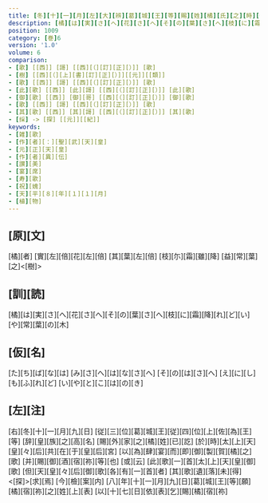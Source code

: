 ```yaml
---
title: [冬][十][一][月][左][大][辨][葛][城][王][等][賜][姓][橘][氏][之][時][御][製][歌][一][首]
description: [橘][は][実][さ][へ][花][さ][へ][そ][の][葉][さ][へ][枝][に][霜][降][れ][ど][い][や][常][葉][の][木]
position: 1009
category: [巻]6
version: '1.0'
volume: 6
comparison:
- [歌] [[西]] [謌] [[西][（][訂][正][）]] [歌]
- [樹] [[西][（][上][書][訂][正][）]][[元]][[類]]
- [歌] [[西]] [謌] [[西][（][訂][正][）]] [歌]
- [此][歌] [[西]] [此][謌] [[西][（][訂][正][）]] [此][歌]
- [御][歌] [[西]] [御][哥] [[西][（][訂][正][）]] [御][歌]
- [歌] [[西]] [謌] [[西][（][訂][正][）]] [歌]
- [其][歌] [[西]] [其][謌] [[西][（][訂][正][）]] [其][歌]
- [採] -> [探] [[元]][[紀]]
keywords:
- [雑][歌]
- [作][者][：][聖][武][天][皇]
- [元][正][天][皇]
- [作][者][異][伝]
- [讃][美]
- [宴][席]
- [寿][歌]
- [祝][媿]
- [天][平][８][年][１][１][月]
- [植][物]
---
```


## [原][文]

[橘][者] [實][左][倍][花][左][倍] [其][葉][左][倍] [枝][尓][霜][雖][降] [益][常][葉][之]<[樹]>

## [訓][読]

[橘][は][実][さ][へ][花][さ][へ][そ][の][葉][さ][へ][枝][に][霜][降][れ][ど][い][や][常][葉][の][木]

## [仮][名]

[た][ち][ば][な][は] [み][さ][へ][は][な][さ][へ] [そ][の][は][さ][へ] [え][に][し][も][ふ][れ][ど] [い][や][と][こ][は][の][き]

## [左][注]

[右][冬][十][一][月][九][日] [従][三][位][葛][城][王][従][四][位][上][佐][為][王][等] [辞][皇][族][之][高][名] [賜][外][家][之][橘][姓][已][訖] [於][時][太][上][天][皇][々][后][共][在][于][皇][后][宮] [以][為][肆][宴][而][即][御][製][賀][橘][之][歌] [并][賜][御][酒][宿][祢][等][也] [或][云] [此][歌][一][首][太][上][天][皇][御][歌] [但][天][皇][々][后][御][歌][各][有][一][首][者] [其][歌][遺][落][未][得]<[探]>[求][焉] [今][檢][案][内] [八][年][十][一][月][九][日][葛][城][王][等][願][橘][宿][祢][之][姓][上][表] [以][十][七][日][依][表][乞][賜][橘][宿][祢]
